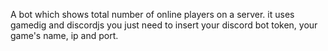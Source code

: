 A bot which shows total number of online players on a server.
it uses gamedig and discordjs
you just need to insert your discord bot token, your game's name, ip and port.
